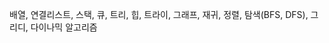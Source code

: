 배열, 연결리스트, 스택, 큐, 트리, 힙, 트라이, 그래프, 재귀, 정렬, 탐색(BFS, DFS), 그리디, 다이나믹 알고리즘
<!--stackedit_data:
eyJoaXN0b3J5IjpbODAxOTU0OTcyXX0=
-->